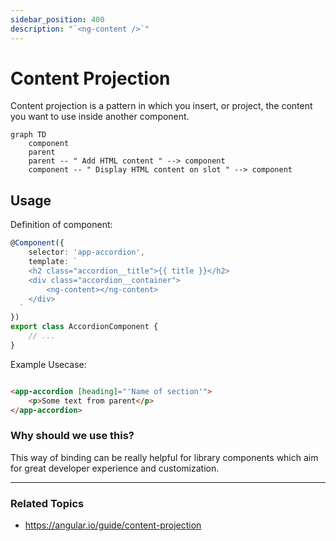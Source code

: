 ```yaml
---
sidebar_position: 400
description: "`<ng-content />`"
---
```


# Content Projection

Content projection is a pattern in which you insert, or project, the content you want to use inside another component.

```mermaid
graph TD
    component
    parent
    parent -- " Add HTML content " --> component
    component -- " Display HTML content on slot " --> component
```

## Usage

Definition of component:

```typescript title="accordion.component.ts"
@Component({
    selector: 'app-accordion',
    template: `
    <h2 class="accordion__title">{{ title }}</h2>
    <div class="accordion__container">
        <ng-content></ng-content>
    </div>    
  `
})
export class AccordionComponent {
    // ...
}
```

Example Usecase:

```html title="parent.component.html"

<app-accordion [heading]="'Name of section'">
    <p>Some text from parent</p>
</app-accordion>
```

### Why should we use this?

This way of binding can be really helpful for library components which aim for great developer experience and
customization.

---

### Related Topics

- https://angular.io/guide/content-projection
